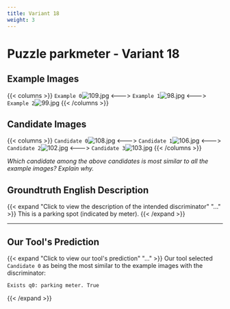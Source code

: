 ```yaml
---
title: Variant 18
weight: 3
---
```


# Puzzle parkmeter - Variant 18

## Example Images
{{< columns >}}
`Example 0`![109.jpg](/natscene_data/images/109.jpg)
<--->
`Example 1`![98.jpg](/natscene_data/images/98.jpg)
<--->
`Example 2`![99.jpg](/natscene_data/images/99.jpg)
{{< /columns >}}

## Candidate Images
{{< columns >}}
`Candidate 0`![108.jpg](/natscene_data/images/108.jpg)
<--->
`Candidate 1`![106.jpg](/natscene_data/images/106.jpg)
<--->
`Candidate 2`![102.jpg](/natscene_data/images/102.jpg)
<--->
`Candidate 3`![103.jpg](/natscene_data/images/103.jpg)
{{< /columns >}}

*Which candidate among the above candidates is most similar to all the example images? Explain why.*

## Groundtruth English Description

{{< expand "Click to view the description of the intended discriminator" "..." >}}
This is a parking spot (indicated by meter).
{{< /expand >}}

---



## Our Tool's Prediction

{{< expand "Click to view our tool's prediction" "..." >}}
Our tool selected `Candidate 0` as being the most similar to the example images with the discriminator:
```plaintext
Exists q0: parking meter. True
```
{{< /expand >}}
